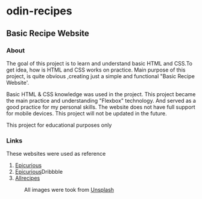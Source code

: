 # odin-recipes

<h2>Basic Recipe Website </h2>
<h3>About</h3>

<p>The goal of this project is to learn and understand basic HTML and CSS.To get idea, how is HTML and CSS works on practice.
Main purpose of this project, is quite obvious ,creating just a simple and functional "Basic Recipe Website'.</p>

<p>Basic HTML & CSS knowledge was used in the project. This project became the main practice and understanding "Flexbox" technology. And served as a good practice for my personal skills. The website does not have full support for mobile devices. This project will not be updated in the future.</p>

<p>This project for educational purposes only</p>

<h3>Links</h3>
<p>These websites were used as reference</p>
<ol>
<li><a href="https://www.epicurious.com/">Epicurious</a></li>
<li><a href="https://dribbble.com/shots/17448484-Food-recipe-blog-template/attachments/12580214?mode=media">Epicurious</a>Dribbble</li>
<li><a href="https://www.allrecipes.com/">Allrecipes</a></li>
<ol>
<p>All images were took from <a href="https://unsplash.com/">Unsplash</a></p>
